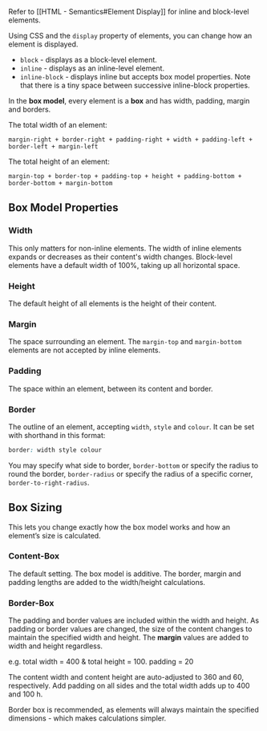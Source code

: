 Refer to [[HTML - Semantics#Element Display]] for inline and block-level elements.

Using CSS and the `display` property of elements, you can change how an element is displayed.
- `block` - displays as a block-level element.
- `inline` - displays as an inline-level element.
- `inline-block` - displays inline but accepts box model properties. Note that there is a tiny space between successive inline-block properties.

In the **box model**, every element is a **box** and has width, padding, margin and borders.

The total width of an element:
```
margin-right + border-right + padding-right + width + padding-left + border-left + margin-left
```

The total height of an element:
```
margin-top + border-top + padding-top + height + padding-bottom + border-bottom + margin-bottom
```

## Box Model Properties
### Width
This only matters for non-inline elements. The width of inline elements expands or decreases as their content's width changes.
Block-level elements have a default width of 100%, taking up all horizontal space.
### Height
The default height of all elements is the height of their content.
### Margin
The space surrounding an element.
The `margin-top` and `margin-bottom` elements are not accepted by inline elements.
### Padding
The space within an element, between its content and border.
### Border
The outline of an element, accepting `width`, `style` and `colour`. It can be set with shorthand in this format: 
```css
border: width style colour
```

You may specify what side to border, `border-bottom`
or specify the radius to round the border, `border-radius`
or specify the radius of a specific corner, `border-to-right-radius`.
## Box Sizing
This lets you change exactly how the box model works and how an element’s size is calculated.
### Content-Box
The default setting. The box model is additive. The border, margin and padding lengths are added to the width/height calculations.
### Border-Box
The padding and border values are included within the width and height. As padding or border values are changed, the size of the content changes to maintain the specified width and height.
The **margin** values are added to width and height regardless.

e.g.
total width = 400 & total height = 100.
padding = 20

The content width and content height are auto-adjusted to 360 and 60, respectively.
Add padding on all sides and the total width adds up to 400 and 100 h.

Border box is recommended, as elements will always maintain the specified dimensions - which makes calculations simpler.